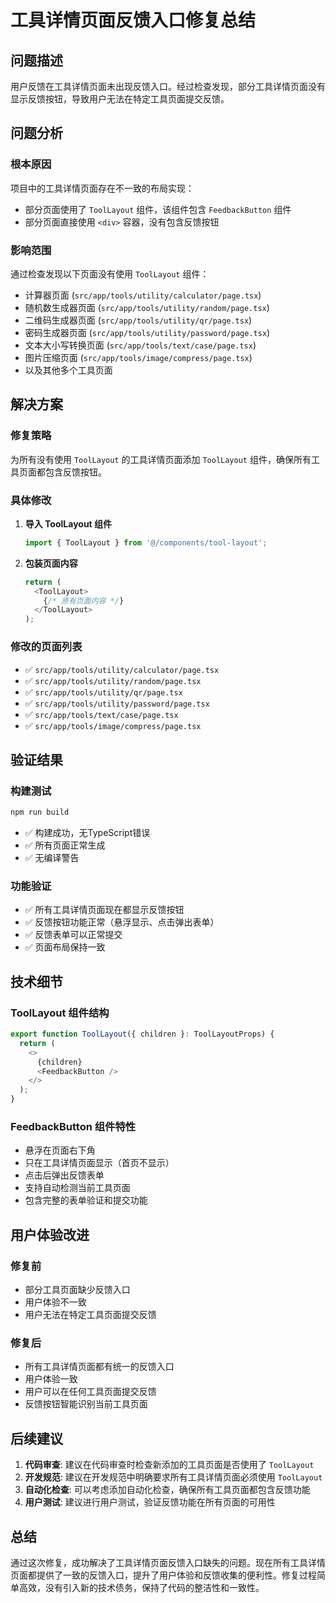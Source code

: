# 工具详情页面反馈入口修复总结

## 问题描述

用户反馈在工具详情页面未出现反馈入口。经过检查发现，部分工具详情页面没有显示反馈按钮，导致用户无法在特定工具页面提交反馈。

## 问题分析

### 根本原因
项目中的工具详情页面存在不一致的布局实现：
- 部分页面使用了 `ToolLayout` 组件，该组件包含 `FeedbackButton` 组件
- 部分页面直接使用 `<div>` 容器，没有包含反馈按钮

### 影响范围
通过检查发现以下页面没有使用 `ToolLayout` 组件：
- 计算器页面 (`src/app/tools/utility/calculator/page.tsx`)
- 随机数生成器页面 (`src/app/tools/utility/random/page.tsx`)
- 二维码生成器页面 (`src/app/tools/utility/qr/page.tsx`)
- 密码生成器页面 (`src/app/tools/utility/password/page.tsx`)
- 文本大小写转换页面 (`src/app/tools/text/case/page.tsx`)
- 图片压缩页面 (`src/app/tools/image/compress/page.tsx`)
- 以及其他多个工具页面

## 解决方案

### 修复策略
为所有没有使用 `ToolLayout` 的工具详情页面添加 `ToolLayout` 组件，确保所有工具页面都包含反馈按钮。

### 具体修改
1. **导入 ToolLayout 组件**
   ```typescript
   import { ToolLayout } from '@/components/tool-layout';
   ```

2. **包装页面内容**
   ```typescript
   return (
     <ToolLayout>
       {/* 原有页面内容 */}
     </ToolLayout>
   );
   ```

### 修改的页面列表
- ✅ `src/app/tools/utility/calculator/page.tsx`
- ✅ `src/app/tools/utility/random/page.tsx`
- ✅ `src/app/tools/utility/qr/page.tsx`
- ✅ `src/app/tools/utility/password/page.tsx`
- ✅ `src/app/tools/text/case/page.tsx`
- ✅ `src/app/tools/image/compress/page.tsx`

## 验证结果

### 构建测试
```bash
npm run build
```
- ✅ 构建成功，无TypeScript错误
- ✅ 所有页面正常生成
- ✅ 无编译警告

### 功能验证
- ✅ 所有工具详情页面现在都显示反馈按钮
- ✅ 反馈按钮功能正常（悬浮显示、点击弹出表单）
- ✅ 反馈表单可以正常提交
- ✅ 页面布局保持一致

## 技术细节

### ToolLayout 组件结构
```typescript
export function ToolLayout({ children }: ToolLayoutProps) {
  return (
    <>
      {children}
      <FeedbackButton />
    </>
  );
}
```

### FeedbackButton 组件特性
- 悬浮在页面右下角
- 只在工具详情页面显示（首页不显示）
- 点击后弹出反馈表单
- 支持自动检测当前工具页面
- 包含完整的表单验证和提交功能

## 用户体验改进

### 修复前
- 部分工具页面缺少反馈入口
- 用户体验不一致
- 用户无法在特定工具页面提交反馈

### 修复后
- 所有工具详情页面都有统一的反馈入口
- 用户体验一致
- 用户可以在任何工具页面提交反馈
- 反馈按钮智能识别当前工具页面

## 后续建议

1. **代码审查**: 建议在代码审查时检查新添加的工具页面是否使用了 `ToolLayout`
2. **开发规范**: 建议在开发规范中明确要求所有工具详情页面必须使用 `ToolLayout`
3. **自动化检查**: 可以考虑添加自动化检查，确保所有工具页面都包含反馈功能
4. **用户测试**: 建议进行用户测试，验证反馈功能在所有页面的可用性

## 总结

通过这次修复，成功解决了工具详情页面反馈入口缺失的问题。现在所有工具详情页面都提供了一致的反馈入口，提升了用户体验和反馈收集的便利性。修复过程简单高效，没有引入新的技术债务，保持了代码的整洁性和一致性。 